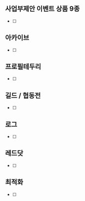 

## 사업부제안 이벤트 상품 9종
- [ ] 

## 아카이브
- [ ]  

## 프로필테두리
- [ ]  

## 길드 / 협동전
- [ ]  

## 로그
- [ ]  


## 레드닷
- [ ]  


## 최적화
- [ ] 
